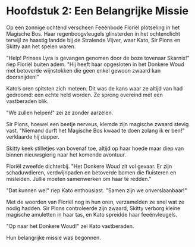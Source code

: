 # Hoofdstuk 2: Een Belangrijke Missie


Op een zonnige ochtend verscheen Feeënbode Floriël plotseling in het Magische Bos. Haar regenboogvleugels glinsterden in het ochtendlicht terwijl ze haastig landde bij de Stralende Vijver, waar Kato, Sir Plons en Skitty aan het spelen waren.

"Help! Prinses Lyra is gevangen genomen door de boze tovenaar Skarnix!" riep Floriël buiten adem. "Hij heeft haar opgesloten in het Donkere Woud met betoverde wijnstokken die geen enkel gewoon zwaard kan doorsnijden!"

Kato’s oren spitsten zich meteen. Dit was de kans waar ze altijd van had gedroomd: een echte held worden. Ze sprong overeind met een vastberaden blik.

"We zullen helpen!" zei ze zonder aarzelen.

Sir Plons, hoewel een beetje nerveus, klemde zijn magische zwaard stevig vast. "Niemand durft het Magische Bos kwaad te doen zolang ik er ben!" verklaarde hij dapper.

Skitty keek stilletjes van bovenaf toe, altijd op haar hoede maar diep van binnen nieuwsgierig naar het komende avontuur.

Floriël zweefde dichterbij. "Het Donkere Woud zit vol gevaar. Er zijn schaduwdieren, verdwijnpaden en betoverde bomen die fluisteren en misleiden. Jullie moeten samenwerken om haar te redden."

"Dat kunnen we!" riep Kato enthousiast. "Samen zijn we onverslaanbaar!"

Met de woorden van Floriël nog in hun oren, verzamelden ze snel wat ze nodig hadden. Sir Plons controleerde zijn zwaard, Skitty verborg kleine magische amuletten in haar tas, en Kato spreidde haar feeënvleugels.

"Op naar het Donkere Woud!" zei Kato vastberaden.

Hun belangrijke missie was begonnen.
